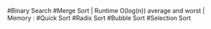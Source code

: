 #Binary Search
#Merge Sort | Runtime O(log(n)) average and worst | Memory :
#Quick Sort
#Radix Sort
#Bubble Sort
#Selection Sort


